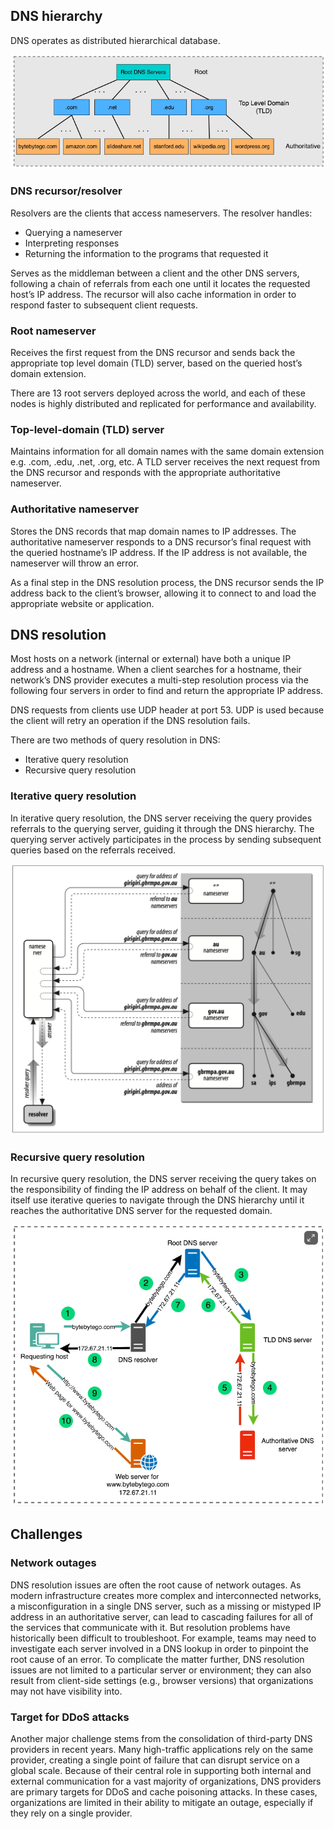 ## DNS hierarchy

DNS operates as distributed hierarchical database.

<img src="../assets/DNS-hierarchy.png">

### DNS recursor/resolver

Resolvers are the clients that access nameservers. The resolver handles:

- Querying a nameserver
- Interpreting responses
- Returning the information to the programs that requested it

Serves as the middleman between a client and the other DNS servers, following a chain of referrals from each one until it locates the requested host’s IP address. The recursor will also cache information in order to respond faster to subsequent client requests.

### Root nameserver

Receives the first request from the DNS recursor and sends back the appropriate top level domain (TLD) server, based on the queried host’s domain extension.

There are 13 root servers deployed across the world, and each of these nodes is highly distributed and replicated for performance and availability.

### Top-level-domain (TLD) server

Maintains information for all domain names with the same domain extension e.g. .com, .edu, .net, .org, etc. A TLD server receives the next request from the DNS recursor and responds with the appropriate authoritative nameserver.

### Authoritative nameserver

Stores the DNS records that map domain names to IP addresses. The authoritative nameserver responds to a DNS recursor’s final request with the queried hostname’s IP address. If the IP address is not available, the nameserver will throw an error.

As a final step in the DNS resolution process, the DNS recursor sends the IP address back to the client’s browser, allowing it to connect to and load the appropriate website or application.

## DNS resolution

Most hosts on a network (internal or external) have both a unique IP address and a hostname. When a client searches for a hostname, their network’s DNS provider executes a multi-step resolution process via the following four servers in order to find and return the appropriate IP address.

DNS requests from clients use UDP header at port 53. UDP is used because the client will retry an operation if the DNS resolution fails.

There are two methods of query resolution in DNS:

- Iterative query resolution
- Recursive query resolution

### Iterative query resolution

In iterative query resolution, the DNS server receiving the query provides referrals to the querying server, guiding it through the DNS hierarchy. The querying server actively participates in the process by sending subsequent queries based on the referrals received.

<img src="../assets/DNS-resolution.png">

### Recursive query resolution

In recursive query resolution, the DNS server receiving the query takes on the responsibility of finding the IP address on behalf of the client. It may itself use iterative queries to navigate through the DNS hierarchy until it reaches the authoritative DNS server for the requested domain.

<img src="../assets/DNS-recursive-resolution.png">

## Challenges

### Network outages

DNS resolution issues are often the root cause of network outages. As modern infrastructure creates more complex and interconnected networks, a misconfiguration in a single DNS server, such as a missing or mistyped IP address in an authoritative server, can lead to cascading failures for all of the services that communicate with it. But resolution problems have historically been difficult to troubleshoot. For example, teams may need to investigate each server involved in a DNS lookup in order to pinpoint the root cause of an error. To complicate the matter further, DNS resolution issues are not limited to a particular server or environment; they can also result from client-side settings (e.g., browser versions) that organizations may not have visibility into.

### Target for DDoS attacks

Another major challenge stems from the consolidation of third-party DNS providers in recent years. Many high-traffic applications rely on the same provider, creating a single point of failure that can disrupt service on a global scale. Because of their central role in supporting both internal and external communication for a vast majority of organizations, DNS providers are primary targets for DDoS and cache poisoning attacks. In these cases, organizations are limited in their ability to mitigate an outage, especially if they rely on a single provider.

